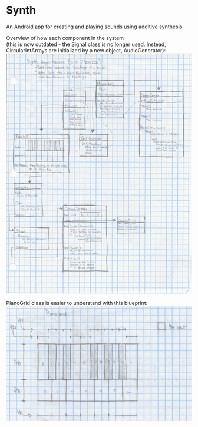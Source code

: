 # Synth
An Android app for creating and playing sounds using additive synthesis

Overview of how each component in the system  
(this is now outdated - the Signal class is no longer used. Instead, CircularIntArrays are initialized by a new object, AudioGenerator):
![alt text](https://github.com/mktwohy/Synth/blob/master/Images/UmlDiagram.jpg)

PianoGrid class is easier to understand with this blueprint:
![alt text](https://github.com/mktwohy/Synth/blob/master/Images/PianoGridBlueprint.jpg)
